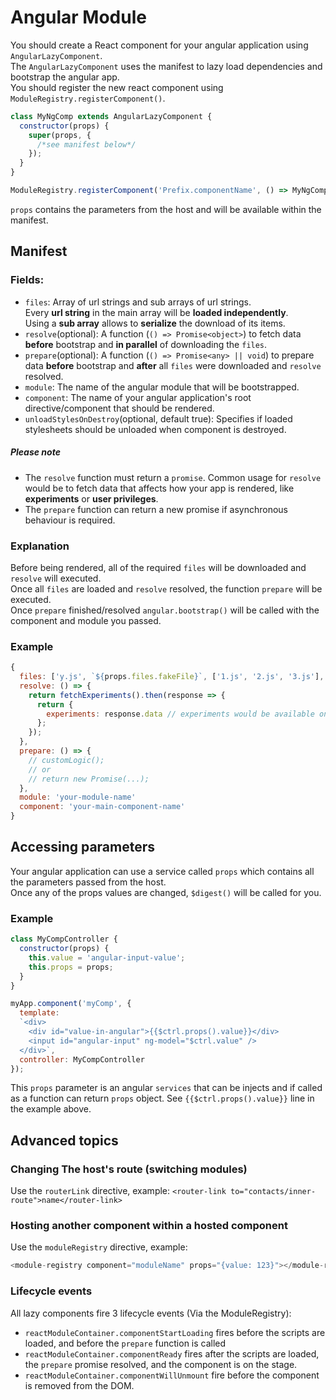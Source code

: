 # Angular Module
You should create a React component for your angular application using `AngularLazyComponent`.  
The `AngularLazyComponent` uses the manifest to lazy load dependencies and bootstrap the angular app.  
You should register the new react component using `ModuleRegistry.registerComponent()`.  

```js
class MyNgComp extends AngularLazyComponent {
  constructor(props) {
    super(props, {
      /*see manifest below*/
    });
  }
}

ModuleRegistry.registerComponent('Prefix.componentName', () => MyNgComp);
```

`props` contains the parameters from the host and will be available within the manifest.  

## Manifest

### Fields:
* `files`: Array of url strings and sub arrays of url strings.  
Every **url string** in the main array will be **loaded independently**.  
Using a **sub array** allows to **serialize** the download of its items.  
* `resolve`(optional): A function (`() => Promise<object>`) to fetch data **before** bootstrap and **in parallel** of downloading the `files`.
* `prepare`(optional): A function (`() => Promise<any> || void`) to prepare data **before** bootstrap and **after** all `files` were downloaded and `resolve` resolved.
* `module`: The name of the angular module that will be bootstrapped.  
* `component`: The name of your angular application's root directive/component that should be rendered.  
* `unloadStylesOnDestroy`(optional, default true): Specifies if loaded stylesheets should be unloaded when component is destroyed.
  
##### Please note
* The `resolve` function must return a `promise`. Common usage for `resolve` would be to fetch data that affects how your app is rendered, like **experiments** or **user privileges**.
* The `prepare` function can return a new promise if asynchronous behaviour is required.

### Explanation
Before being rendered, all of the required `files` will be downloaded and `resolve` will executed.  
Once all `files` are loaded and `resolve` resolved, the function `prepare` will be executed.    
Once `prepare` finished/resolved `angular.bootstrap()` will be called with the component and module you passed.  

### Example
```js
{
  files: ['y.js', `${props.files.fakeFile}`, ['1.js', '2.js', '3.js'], 'z.js'],
  resolve: () => {
    return fetchExperiments().then(response => {
      return {
        experiments: response.data // experiments would be available on the props service
      };
    });
  },
  prepare: () => {
    // customLogic();
    // or
    // return new Promise(...);
  },
  module: 'your-module-name'
  component: 'your-main-component-name'
}
```
## Accessing parameters
Your angular application can use a service called `props` which contains all the parameters passed from the host.  
Once any of the props values are changed, `$digest()` will be called for you.  

### Example
```js
class MyCompController {
  constructor(props) {
    this.value = 'angular-input-value';
    this.props = props;
  }
}

myApp.component('myComp', {
  template:
  `<div>
    <div id="value-in-angular">{{$ctrl.props().value}}</div>
    <input id="angular-input" ng-model="$ctrl.value" />
  </div>`,
  controller: MyCompController
});
```
This `props` parameter is an angular `services` that can be injects and if called as a function can return `props` object.
See `{{$ctrl.props().value}}` line in the example above.


## Advanced topics

### Changing The host's route (switching modules)
Use the `routerLink` directive, example:
`<router-link to="contacts/inner-route">name</router-link>`

### Hosting another component within a hosted component
Use the `moduleRegistry` directive, example:
```js
<module-registry component="moduleName" props="{value: 123}"></module-registry>
```

### Lifecycle events
All lazy components fire 3 lifecycle events (Via the ModuleRegistry):
* `reactModuleContainer.componentStartLoading` fires before the scripts are loaded, and before the `prepare` function is called
* `reactModuleContainer.componentReady` fires after the scripts are loaded, the `prepare` promise resolved, and the component is on the stage.
* `reactModuleContainer.componentWillUnmount` fire before the component is removed from the DOM.
